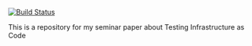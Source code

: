 [![Build Status](https://cloud.drone.io/api/badges/Marco13-7/IaCCodeStaticAnalysisDrone/status.svg)](https://cloud.drone.io/Marco13-7/IaCCodeStaticAnalysisDrone)

This is a repository for my seminar paper about Testing Infrastructure as Code